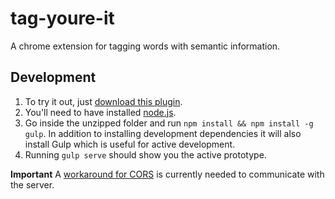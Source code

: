 # tag-youre-it
A chrome extension for tagging words with semantic information.

## Development

1. To try it out, just [download this plugin](https://github.com/nilsnh/tag-youre-it/archive/master.zip).
2. You'll need to have installed [node.js](https://nodejs.org/en/).
3. Go inside the unzipped folder and run `npm install && npm install -g gulp`. In addition to installing development dependencies it will also install Gulp which is useful for active development.
4. Running `gulp serve` should show you the active prototype.

**Important** A [workaround for CORS](https://chrome.google.com/webstore/detail/allow-control-allow-origi/nlfbmbojpeacfghkpbjhddihlkkiljbi?utm_source=chrome-app-launcher-info-dialog) is currently needed to communicate with the server.
